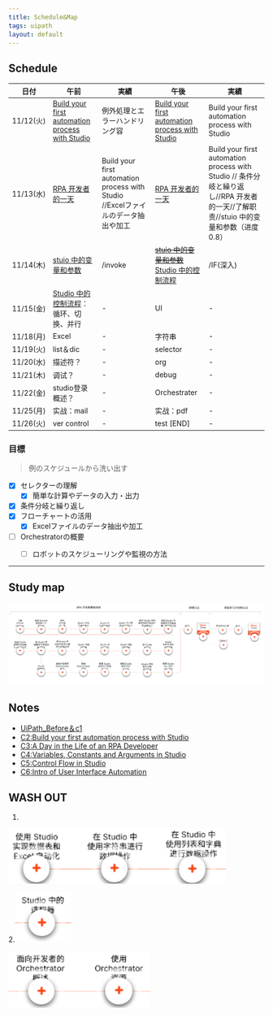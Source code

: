 ```yaml
---
title: Schedule&Map
tags: uipath
layout: default
---
```


## Schedule


| 日付 | 午前 | 実績 | 午後 | 実績 |
| ---- | ---- | ---- | ---- | ---- |
| 11/12(火) |  [Build your first automation process with Studio](https://academy.uipath.com/courses/build-your-first-automation-process-with-studio) | 例外処理とエラーハンドリング容 | [Build your first automation process with Studio](https://academy.uipath.com/courses/build-your-first-automation-process-with-studio) | Build your first automation process with Studio |
| 11/13(水) |  [RPA 开发者的一天](https://cloud.uipath.com/meisen/academy_/courses/rpa-%E5%BC%80%E5%8F%91%E8%80%85%E7%9A%84%E4%B8%80%E5%A4%A9)  | Build your first automation process with Studio //Excelファイルのデータ抽出や加工| [RPA 开发者的一天](https://cloud.uipath.com/meisen/academy_/courses/rpa-%E5%BC%80%E5%8F%91%E8%80%85%E7%9A%84%E4%B8%80%E5%A4%A9)   | Build your first automation process with Studio // 条件分岐と繰り返し//RPA 开发者的一天//了解职责//stuio 中的变量和参数（进度0.8） |
| 11/14(木) | [stuio 中的变量和参数](https://cloud.uipath.com/meisen/academy_/courses/studio-%E4%B8%AD%E7%9A%84%E5%8F%98%E9%87%8F%E5%92%8C%E5%8F%82%E6%95%B0) | /invoke |[~~stuio 中的变量和参数~~](https://cloud.uipath.com/meisen/academy_/courses/studio-%E4%B8%AD%E7%9A%84%E5%8F%98%E9%87%8F%E5%92%8C%E5%8F%82%E6%95%B0) [Studio 中的控制流程](https://cloud.uipath.com/meisen/academy_/courses/studio-%E4%B8%AD%E7%9A%84%E6%8E%A7%E5%88%B6%E6%B5%81%E7%A8%8B) | /IF(深入) |
| 11/15(金) | [Studio 中的控制流程](https://cloud.uipath.com/meisen/academy_/courses/studio-%E4%B8%AD%E7%9A%84%E6%8E%A7%E5%88%B6%E6%B5%81%E7%A8%8B)：循环、切换、并行 | - | UI | - |
| 11/18(月) | Excel | - | 字符串 | - |
| 11/19(火) | list＆dic | - | selector | - |
| 11/20(水) | 描述符？ | - | org | - |
| 11/21(木) | 调试？ | - | debug | - |
| 11/22(金) | studio登录概述？ | - | Orchestrater | - |
| 11/25(月) | 实战：mail | - | 实战：pdf | - |
| 11/26(火) | ver control | - | test [END] | - |


### 目標
> 例のスケジュールから洗い出す
-  [X] セレクターの理解
   - [X] 簡単な計算やデータの入力・出力
-  [X] 条件分岐と繰り返し
-  [X] フローチャートの活用
   -  [X] Excelファイルのデータ抽出や加工
-  [ ] Orchestratorの概要 
   -  [ ] ロボットのスケジューリングや監視の方法 


---

## Study map
  ![alt text](/_posts/UiPath/pic/111402.png)

## Notes

* [UiPath_Before＆c1](/02c1/)
* [C2:Build your first automation process with Studio](/c2/)
* [C3:A Day in the Life of an RPA Developer](/c3/)
* [C4:Variables, Constants and Arguments in Studio](/c4/)
* [C5:Control Flow in Studio](/c5/)
* [C6:Intro of User Interface Automation](/c6/)

## WASH OUT

1. 
![alt text](/_posts/UiPath/pic/map01.png)

2.![alt text](./pic/map02.png)

![alt text](./pic/map03.png)